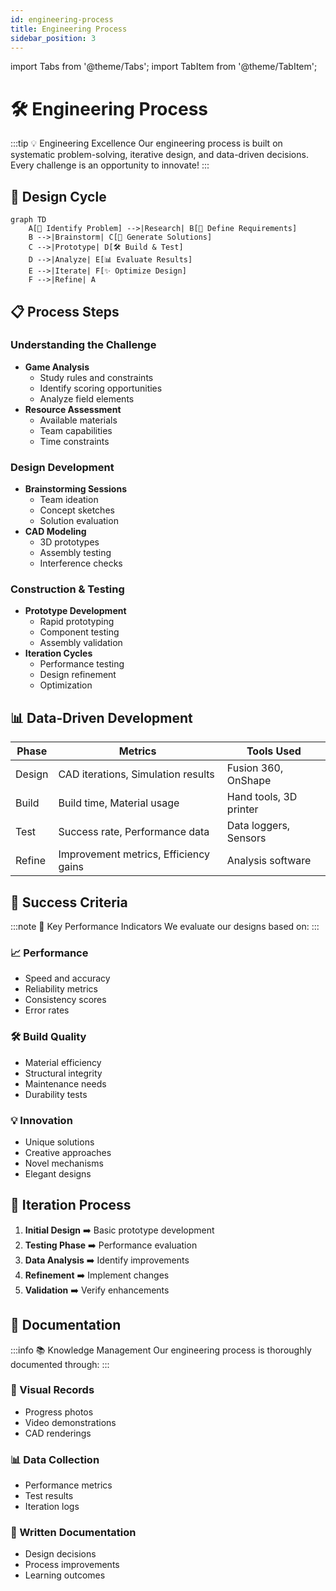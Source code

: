 ```yaml
---
id: engineering-process
title: Engineering Process
sidebar_position: 3
---
```


import Tabs from '@theme/Tabs';
import TabItem from '@theme/TabItem';

# 🛠️ Engineering Process

:::tip 💡 Engineering Excellence
Our engineering process is built on systematic problem-solving, iterative design, and data-driven decisions. Every challenge is an opportunity to innovate!
:::

## 🔄 Design Cycle

```mermaid
graph TD
    A[🤔 Identify Problem] -->|Research| B[📝 Define Requirements]
    B -->|Brainstorm| C[💭 Generate Solutions]
    C -->|Prototype| D[🛠️ Build & Test]
    D -->|Analyze| E[📊 Evaluate Results]
    E -->|Iterate| F[✨ Optimize Design]
    F -->|Refine| A
```

## 📋 Process Steps

<Tabs>
<TabItem value="identify" label="🔍 Problem Identification" default>

### Understanding the Challenge
- **Game Analysis**
  - Study rules and constraints
  - Identify scoring opportunities
  - Analyze field elements
- **Resource Assessment**
  - Available materials
  - Team capabilities
  - Time constraints

</TabItem>
<TabItem value="design" label="✏️ Design Phase">

### Design Development
- **Brainstorming Sessions**
  - Team ideation
  - Concept sketches
  - Solution evaluation
- **CAD Modeling**
  - 3D prototypes
  - Assembly testing
  - Interference checks

</TabItem>
<TabItem value="build" label="🔨 Build Phase">

### Construction & Testing
- **Prototype Development**
  - Rapid prototyping
  - Component testing
  - Assembly validation
- **Iteration Cycles**
  - Performance testing
  - Design refinement
  - Optimization

</TabItem>
</Tabs>

## 📊 Data-Driven Development

| Phase | Metrics | Tools Used |
|-------|---------|------------|
| Design | CAD iterations, Simulation results | Fusion 360, OnShape |
| Build | Build time, Material usage | Hand tools, 3D printer |
| Test | Success rate, Performance data | Data loggers, Sensors |
| Refine | Improvement metrics, Efficiency gains | Analysis software |

## 🎯 Success Criteria

:::note 🌟 Key Performance Indicators
We evaluate our designs based on:
:::

### 📈 Performance
- Speed and accuracy
- Reliability metrics
- Consistency scores
- Error rates

### 🛠️ Build Quality
- Material efficiency
- Structural integrity
- Maintenance needs
- Durability tests

### 💡 Innovation
- Unique solutions
- Creative approaches
- Novel mechanisms
- Elegant designs

## 🔄 Iteration Process

1. **Initial Design** ➡️ Basic prototype development
2. **Testing Phase** ➡️ Performance evaluation
3. **Data Analysis** ➡️ Identify improvements
4. **Refinement** ➡️ Implement changes
5. **Validation** ➡️ Verify enhancements

## 📝 Documentation

:::info 📚 Knowledge Management
Our engineering process is thoroughly documented through:
:::

### 📸 Visual Records
- Progress photos
- Video demonstrations
- CAD renderings

### 📊 Data Collection
- Performance metrics
- Test results
- Iteration logs

### 📓 Written Documentation
- Design decisions
- Process improvements
- Learning outcomes 